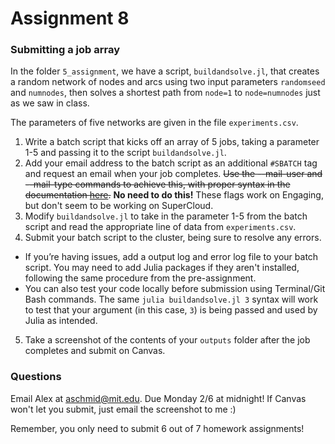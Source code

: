 # Assignment 8

### Submitting a job array

In the folder `5_assignment`, we have a script, `buildandsolve.jl`, that creates a random network of nodes and arcs using two input parameters `randomseed` and `numnodes`, then solves a shortest path from `node=1` to `node=numnodes` just as we saw in class. 

The parameters of five networks are given in the file `experiments.csv`. 

1. Write a batch script that kicks off an array of 5 jobs, taking a parameter 1-5 and passing it to the script `buildandsolve.jl`. 
2. Add your email address to the batch script as an additional `#SBATCH` tag and request an email when your job completes. ~~Use the --mail-user and --mail-type commands to achieve this, with proper syntax in the documentation [here](https://slurm.schedmd.com/sbatch.html).~~ **No need to do this!** These flags work on Engaging, but don't seem to be working on SuperCloud.
3. Modify `buildandsolve.jl` to take in the parameter 1-5 from the batch script and read the appropriate line of data from `experiments.csv`. 
4. Submit your batch script to the cluster, being sure to resolve any errors. 
 - If you’re having issues, add a output log and error log file to your batch script. You may need to add Julia packages if they aren't installed, following the same procedure from the pre-assignment. 
 - You can also test your code locally before submission using Terminal/Git Bash commands. The same `julia buildandsolve.jl 3` syntax will work to test that your argument (in this case, `3`) is being passed and used by Julia as intended. 
5. Take a screenshot of the contents of your `outputs` folder after the job completes and submit on Canvas.

### Questions
Email Alex at aschmid@mit.edu. Due Monday 2/6 at midnight! If Canvas won't let you submit, just email the screenshot to me :) 

Remember, you only need to submit 6 out of 7 homework assignments! 
